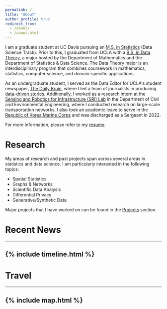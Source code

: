 ```yaml
---
permalink: /
title: "About"
author_profile: true
redirect_from: 
  - /about/
  - /about.html
---
```


I am a graduate student at UC Davis pursuing an [M.S. in Statistics](https://statistics.ucdavis.edu/) (Data Science Track). Prior to this, I graduated from UCLA with a [B.S. in Data Theory](https://datatheory.ucla.edu/learning/), a major hosted by the Department of Mathematics and the Department of Statistics & Data Science. The Data Theory major is an interdisciplinary program that combines coursework in mathematics, statistics, computer science, and domain-specific applications.

As an undergraduate student, I served as the Data Editor for UCLA's student newspaper, [The Daily Bruin](https://dailybruin.com/), where I led a team of journalists in producing [data-driven stories](https://stack.dailybruin.com/). Additionally, I worked as a research intern at the [Sensing and Robotics for Infrastructure (SRI) Lab](https://sri-lab.seas.ucla.edu/) in the Department of Civil and Environmental Engineering, where I conducted research on large-scale transportation networks. I also took an academic leave to serve in the [Republic of Korea Marine Corps](https://www.rokmc.mil.kr:10005/index.do) and was discharged as a Sergeant in 2022.

For more information, please refer to my [resume](http://cjunwon.github.io/files/Junwon_Choi_resume.pdf).

Research
===

My areas of research and past projects span across several areas in statistics and data science. I am particularly interested in the following topics:

- Spatial Statistics
- Graphs & Networks
- Scientific Data Analysis
- Differential Privacy
- Generative/Synthetic Data

Major projects that I have worked on can be found in the [Projects](http://cjunwon.github.io/projects/) section.

Recent News
===
---
{% include timeline.html %}
---


Travel
===
---
{% include map.html %}
---